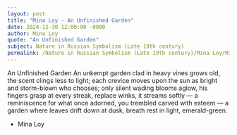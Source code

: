 ```yaml
---
layout: post
title: "Mina Loy - An Unfinished Garden"
date: 2024-12-30 12:00:00 -0000
author: Mina Loy
quote: "An Unfinished Garden"
subject: Nature in Russian Symbolism (Late 19th century)
permalink: /Nature in Russian Symbolism (Late 19th century)/Mina Loy/Mina Loy - An Unfinished Garden
---
```


An Unfinished Garden
An unkempt garden
clad in heavy vines grows old,
the scent clings less to light;
each crevice moves upon the sun
as bright and storm-blown who chooses;
only silent wading blooms aglow,
his fingers grasp at every streak,
replace winks, it streams softly —
a reminiscence for what once adorned,
you trembled carved with esteem —
a garden where leaves drift down at dusk,
breath rest in light, emerald-green.

- Mina Loy
